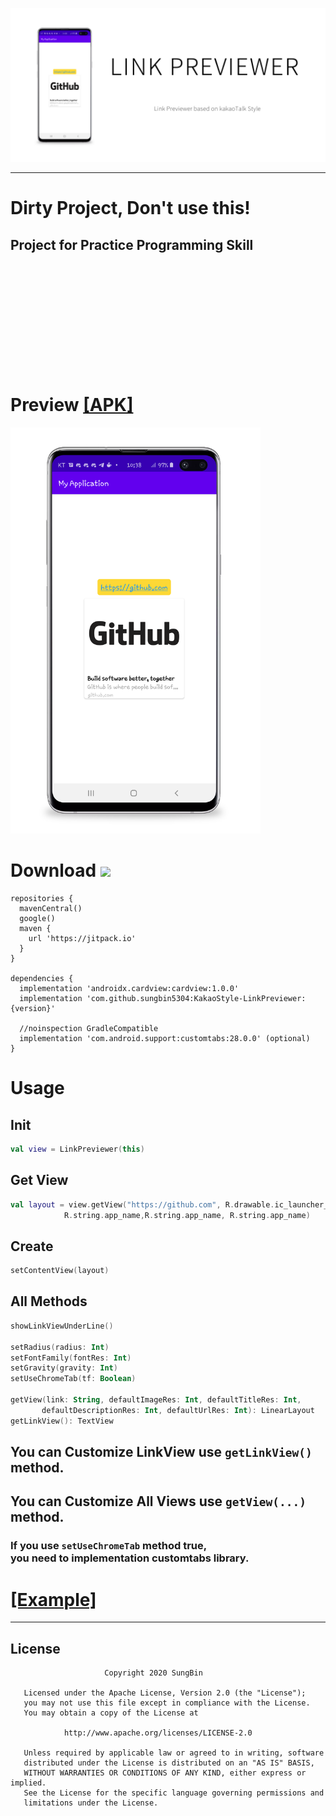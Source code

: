 ![Logo](https://raw.githubusercontent.com/sungbin5304/KakaoStyle-LinkPreviewer/master/logo.png)

-----

# Dirty Project, Don't use this!
## Project for Practice Programming Skill

<br/><br/><br/><br/><br/><br/><br/><br/><br/><br/>

# Preview [[APK]](https://github.com/sungbin5304/KakaoStyle-LinkPreviewer/raw/master/app-debug.apk)
<div>
<img src="https://raw.githubusercontent.com/sungbin5304/KakaoStyle-LinkPreviewer/master/KakaoTalk_20200403_223946952.png" width="400" height="650">
</div>

# Download [![](https://jitpack.io/v/sungbin5304/KakaoStyle-LinkPreviewer.svg)](https://jitpack.io/#sungbin5304/KakaoStyle-LinkPreviewer)

```Gradle
repositories {
  mavenCentral()
  google()
  maven { 
    url 'https://jitpack.io' 
  }
}
 
dependencies {
  implementation 'androidx.cardview:cardview:1.0.0'
  implementation 'com.github.sungbin5304:KakaoStyle-LinkPreviewer:{version}'
  
  //noinspection GradleCompatible
  implementation 'com.android.support:customtabs:28.0.0' (optional)
}
```

# Usage
## Init
```kotlin
val view = LinkPreviewer(this)
```

## Get View
```kotlin
val layout = view.getView("https://github.com", R.drawable.ic_launcher_foreground, 
            R.string.app_name,R.string.app_name, R.string.app_name)
```

## Create
```kotlin
setContentView(layout)
```

## All Methods
```kotlin
showLinkViewUnderLine()

setRadius(radius: Int)
setFontFamily(fontRes: Int)
setGravity(gravity: Int)
setUseChromeTab(tf: Boolean)

getView(link: String, defaultImageRes: Int, defaultTitleRes: Int,
       defaultDescriptionRes: Int, defaultUrlRes: Int): LinearLayout
getLinkView(): TextView
```

## You can Customize LinkView use `getLinkView()` method.
## You can Customize All Views use `getView(...)` method.

### If you use `setUseChromeTab` method true,<br>you need to implementation customtabs library.

# [[Example]](https://github.com/sungbin5304/KakaoStyle-LinkPreviewer/blob/master/app/src/main/java/com/sungbin/linkpreviewer/MainActivity.kt#L12)

-----

## License
```
                     Copyright 2020 SungBin

   Licensed under the Apache License, Version 2.0 (the "License");
   you may not use this file except in compliance with the License.
   You may obtain a copy of the License at

            http://www.apache.org/licenses/LICENSE-2.0

   Unless required by applicable law or agreed to in writing, software
   distributed under the License is distributed on an "AS IS" BASIS,
   WITHOUT WARRANTIES OR CONDITIONS OF ANY KIND, either express or implied.
   See the License for the specific language governing permissions and
   limitations under the License.
   ```

